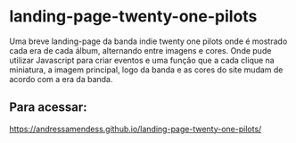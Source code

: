 # landing-page-twenty-one-pilots

Uma breve landing-page da banda indie twenty one pilots onde é mostrado cada era de cada álbum, alternando entre imagens e cores.
Onde pude utilizar Javascript para criar eventos e uma função que a cada clique na miniatura, a imagem principal, logo da banda e as cores do site mudam de acordo com a era da banda.

## Para acessar:
https://andressamendess.github.io/landing-page-twenty-one-pilots/
